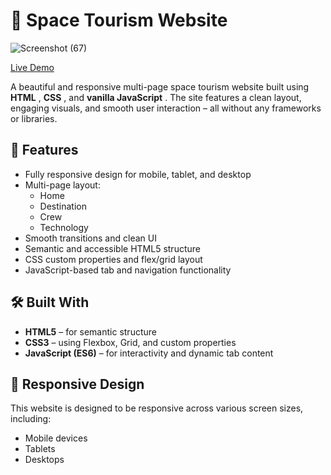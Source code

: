 # 🚀 Space Tourism Website
![Screenshot (67)](https://github.com/user-attachments/assets/34f2a37c-f323-4345-b9fa-610843f9c199)


[Live Demo](https://space-tourism-wbesite.netlify.app/)

A beautiful and responsive multi-page space tourism website built using **HTML** , **CSS** , and **vanilla JavaScript** . The site features a clean layout, engaging visuals, and smooth user interaction – all without any frameworks or libraries.

## 🌌 Features

- Fully responsive design for mobile, tablet, and desktop
- Multi-page layout:
  - Home
  - Destination
  - Crew
  - Technology
- Smooth transitions and clean UI
- Semantic and accessible HTML5 structure
- CSS custom properties and flex/grid layout
- JavaScript-based tab and navigation functionality

## 🛠️ Built With

- **HTML5** – for semantic structure
- **CSS3** – using Flexbox, Grid, and custom properties
- **JavaScript (ES6)** – for interactivity and dynamic tab content

## 📱 Responsive Design

This website is designed to be responsive across various screen sizes, including:

- Mobile devices
- Tablets
- Desktops
